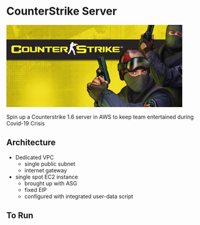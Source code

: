 # CounterStrike Server

![cs-logo](logo.jpg)

Spin up a Counterstrike 1.6 server in AWS to keep team entertained during Covid-19 Crisis

## Architecture

- Dedicated VPC
  - single public subnet
  - internet gateway
- single spot EC2 instance
  - brought up with ASG
  - fixed EIP
  - configured with integrated user-data script

## To Run
